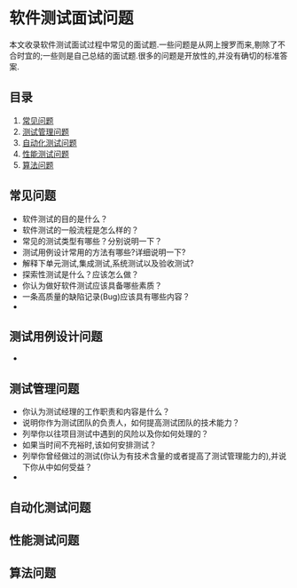 # 软件测试面试问题

本文收录软件测试面试过程中常见的面试题.一些问题是从网上搜罗而来,剔除了不合时宜的;一些则是自己总结的面试题.很多的问题是开放性的,并没有确切的标准答案.
## <a name='toc'>目录</a>

1. [常见问题](#general-questions)
1. [测试管理问题](#manage-questions)
1. [自动化测试问题](#automation-questions)
1. [性能测试问题](#perf-questions)
1. [算法问题](#algorithm-questions)

## <span id = "general-questions">常见问题</span>

* 软件测试的目的是什么？
* 软件测试的一般流程是怎么样的？
* 常见的测试类型有哪些？分别说明一下？
* 测试用例设计常用的方法有哪些?详细说明一下?
* 解释下单元测试,集成测试,系统测试以及验收测试?
* 探索性测试是什么？应该怎么做？
* 你认为做好软件测试应该具备哪些素质？
* 一条高质量的缺陷记录(Bug)应该具有哪些内容？
*

## 测试用例设计问题

* 

## 测试管理问题
* 你认为测试经理的工作职责和内容是什么？
* 说明你作为测试团队的负责人，如何提高测试团队的技术能力？
* 列举你以往项目测试中遇到的风险以及你如何处理的？
* 如果当时间不充裕时,该如何安排测试？
* 列举你曾经做过的测试(你认为有技术含量的或者提高了测试管理能力的),并说下你从中如何受益？
*



## 自动化测试问题


## 性能测试问题


## 算法问题
